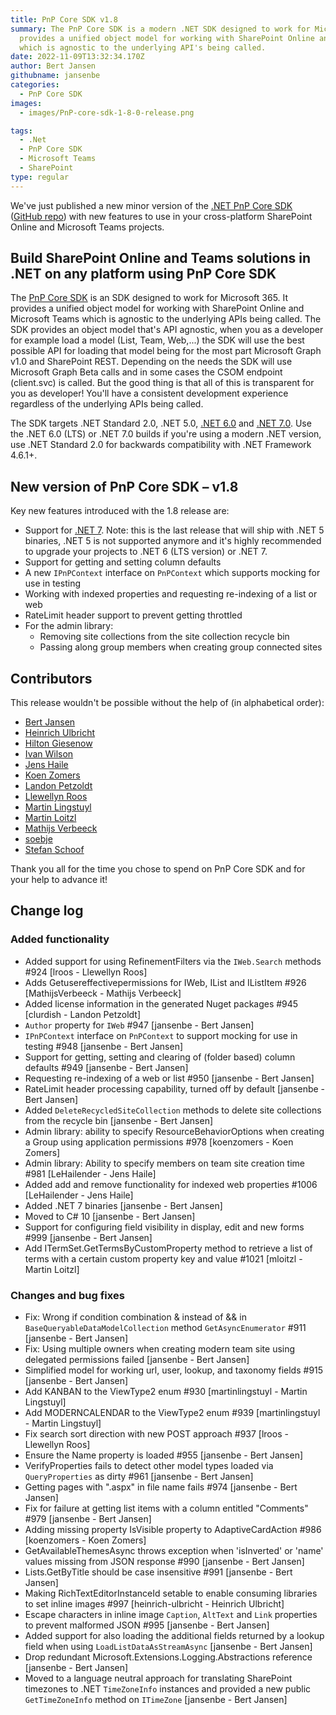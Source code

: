 ```yaml
---
title: PnP Core SDK v1.8
summary: The PnP Core SDK is a modern .NET SDK designed to work for Microsoft 365. It
  provides a unified object model for working with SharePoint Online and Teams
  which is agnostic to the underlying API's being called.
date: 2022-11-09T13:32:34.170Z
author: Bert Jansen
githubname: jansenbe
categories:
  - PnP Core SDK
images:
  - images/PnP-core-sdk-1-8-0-release.png

tags:
  - .Net
  - PnP Core SDK
  - Microsoft Teams
  - SharePoint
type: regular
---
```


We've just published a new minor version of the [.NET PnP Core SDK](https://aka.ms/pnp/coresdk/docs) ([GitHub repo](https://aka.ms/pnp/coresdk)) with new features to use in your cross-platform SharePoint Online and Microsoft Teams projects.

## Build SharePoint Online and Teams solutions in .NET on any platform using PnP Core SDK

The [PnP Core SDK](https://aka.ms/pnp/coresdk/docs) is an SDK designed to work for Microsoft 365. It provides a unified object model for working with SharePoint Online and Microsoft Teams which is agnostic to the underlying APIs being called. The SDK provides an object model that's API agnostic, when you as a developer for example load a model (List, Team, Web,...) the SDK will use the best possible API for loading that model being for the most part Microsoft Graph v1.0 and SharePoint REST. Depending on the needs the SDK will use Microsoft Graph Beta calls and in some cases the CSOM endpoint (client.svc) is called. But the good thing is that all of this is transparent for you as developer! You'll have a consistent development experience regardless of the underlying APIs being called.

The SDK targets .NET Standard 2.0, .NET 5.0, [.NET 6.0](https://devblogs.microsoft.com/dotnet/announcing-net-6/) and [.NET 7.0](https://devblogs.microsoft.com/dotnet/announcing-dotnet-7/). Use the .NET 6.0 (LTS) or .NET 7.0 builds if you're using a modern .NET version, use .NET Standard 2.0 for backwards compatibility with .NET Framework 4.6.1+.

## New version of PnP Core SDK – v1.8

Key new features introduced with the 1.8 release are:

- Support for [.NET 7](https://devblogs.microsoft.com/dotnet/announcing-dotnet-7/). Note: this is the last release that will ship with .NET 5 binaries, .NET 5 is not supported anymore and it's highly recommended to upgrade your projects to .NET 6 (LTS version) or .NET 7.
- Support for getting and setting column defaults
- A new `IPnPContext` interface on `PnPContext` which supports mocking for use in testing
- Working with indexed properties and requesting re-indexing of a list or web
- RateLimit header support to prevent getting throttled
- For the admin library:
  - Removing site collections from the site collection recycle bin
  - Passing along group members when creating group connected sites

## Contributors

This release wouldn't be possible without the help of (in alphabetical order):

- [Bert Jansen](https://github.com/jansenbe)
- [Heinrich Ulbricht](https://github.com/heinrich-ulbricht)
- [Hilton Giesenow](https://github.com/HiltonGiesenow)
- [Ivan Wilson](https://github.com/spg-iwilson)
- [Jens Haile](https://github.com/LeHailender)
- [Koen Zomers](https://github.com/koenzomers)
- [Landon Petzoldt](https://github.com/clurdish)
- [Llewellyn Roos](https://github.com/lroos)
- [Martin Lingstuyl](https://github.com/martinlingstuyl)
- [Martin Loitzl](https://github.com/mloitzl)
- [Mathijs Verbeeck](https://github.com/MathijsVerbeeck)
- [soebje](https://github.com/soebje)
- [Stefan Schoof](https://github.com/StefanSchoof)

Thank you all for the time you chose to spend on PnP Core SDK and for your help to advance it!

## Change log

### Added functionality

- Added support for using RefinementFilters via the `IWeb.Search` methods #924 [lroos - Llewellyn Roos]
- Adds Getusereffectivepermissions for IWeb, IList and IListItem #926 [MathijsVerbeeck - Mathijs Verbeeck]
- Added license information in the generated Nuget packages #945 [clurdish - Landon Petzoldt]
- `Author` property for `IWeb` #947 [jansenbe - Bert Jansen]
- `IPnPContext` interface on `PnPContext` to support mocking for use in testing #948 [jansenbe - Bert Jansen]
- Support for getting, setting and clearing of (folder based) column defaults #949 [jansenbe - Bert Jansen]
- Requesting re-indexing of a web or list #950 [jansenbe - Bert Jansen]
- RateLimit header processing capability, turned off by default [jansenbe - Bert Jansen]
- Added `DeleteRecycledSiteCollection` methods to delete site collections from the recycle bin [jansenbe - Bert Jansen]
- Admin library: ability to specify ResourceBehaviorOptions when creating a Group using application permissions #978 [koenzomers - Koen Zomers]
- Admin library: Ability to specify members on team site creation time #981 [LeHailender - Jens Haile]
- Added add and remove functionality for indexed web properties #1006 [LeHailender - Jens Haile]
- Added .NET 7 binaries [jansenbe - Bert Jansen]
- Moved to C# 10 [jansenbe - Bert Jansen]
- Support for configuring field visibility in display, edit and new forms #999 [jansenbe - Bert Jansen]
- Add ITermSet.GetTermsByCustomProperty method to retrieve a list of terms with a certain custom property key and value #1021 [mloitzl - Martin Loitzl]

### Changes and bug fixes

- Fix: Wrong if condition combination & instead of && in `BaseQueryableDataModelCollection` method `GetAsyncEnumerator` #911 [jansenbe - Bert Jansen]
- Fix: Using multiple owners when creating modern team site using delegated permissions failed [jansenbe - Bert Jansen]
- Simplified model for working url, user, lookup, and taxonomy fields #915 [jansenbe - Bert Jansen]
- Add KANBAN to the ViewType2 enum #930 [martinlingstuyl - Martin Lingstuyl]
- Add MODERNCALENDAR  to the ViewType2 enum #939 [martinlingstuyl - Martin Lingstuyl]
- Fix search sort direction with new POST approach #937 [lroos - Llewellyn Roos]
- Ensure the Name property is loaded #955 [jansenbe - Bert Jansen]
- VerifyProperties fails to detect other model types loaded via `QueryProperties` as dirty #961 [jansenbe - Bert Jansen]
- Getting pages with ".aspx" in file name fails #974 [jansenbe - Bert Jansen]
- Fix for failure at getting list items with a column entitled "Comments" #979 [jansenbe - Bert Jansen]
- Adding missing property IsVisible property to AdaptiveCardAction #986 [koenzomers - Koen Zomers]
- GetAvailableThemesAsync throws exception when 'isInverted' or 'name' values missing from JSON response #990 [jansenbe - Bert Jansen]
- Lists.GetByTitle should be case insensitive #991 [jansenbe - Bert Jansen]
- Making RichTextEditorInstanceId setable to enable consuming libraries to set inline images #997 [heinrich-ulbricht - Heinrich Ulbricht]
- Escape characters in inline image `Caption`, `AltText` and `Link` properties to prevent malformed JSON #995 [jansenbe - Bert Jansen]
- Added support for also loading the additional fields returned by a lookup field when using `LoadListDataAsStreamAsync` [jansenbe - Bert Jansen]
- Drop redundant Microsoft.Extensions.Logging.Abstractions reference [jansenbe - Bert Jansen]
- Moved to a language neutral approach for translating SharePoint timezones to .NET `TimeZoneInfo` instances and provided a new public `GetTimeZoneInfo` method on `ITimeZone` [jansenbe - Bert Jansen]
